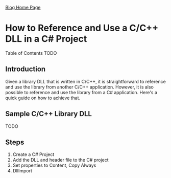 [Blog Home Page](../README.md)

# How to Reference and Use a C/C++ DLL in a C# Project

Table of Contents
TODO

##  Introduction

Given a library DLL that is written in C/C++, it is straightforward to reference and use the library from another C/C++ application. However, it is also possible to reference and use the library from a C# application. Here's a quick guide on how to achieve that.

## Sample C/C++ Library DLL
TODO

## Steps
1. Create a C# Project
2. Add the DLL and header file to the C# project
3. Set properties to Content, Copy Always
4. DllImport
